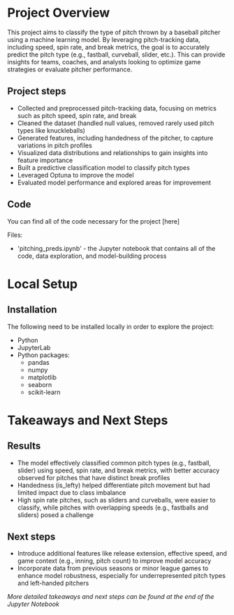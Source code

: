 # Project Overview

This project aims to classify the type of pitch thrown by a baseball pitcher using a machine learning model. By leveraging pitch-tracking data, including speed, spin rate, and break metrics, the goal is to accurately predict the pitch type (e.g., fastball, curveball, slider, etc.). This can provide insights for teams, coaches, and analysts looking to optimize game strategies or evaluate pitcher performance.

## Project steps

* Collected and preprocessed pitch-tracking data, focusing on metrics such as pitch speed, spin rate, and break
* Cleaned the dataset (handled null values, removed rarely used pitch types like knuckleballs)
* Generated features, including handedness of the pitcher, to capture variations in pitch profiles
* Visualized data distributions and relationships to gain insights into feature importance
* Built a predictive classification model to classify pitch types
* Leveraged Optuna to improve the model
* Evaluated model performance and explored areas for improvement

## Code

You can find all of the code necessary for the project [here]

Files:

* 'pitching_preds.ipynb' - the Jupyter notebook that contains all of the code, data exploration, and model-building process

# Local Setup

## Installation

The following need to be installed locally in order to explore the project:

* Python
* JupyterLab
* Python packages:
    * pandas
    * numpy
    * matplotlib
    * seaborn
    * scikit-learn

# Takeaways and Next Steps

## Results

* The model effectively classified common pitch types (e.g., fastball, slider) using speed, spin rate, and break metrics, with better accuracy observed for pitches that have distinct break profiles
* Handedness (is_lefty) helped differentiate pitch movement but had limited impact due to class imbalance
* High spin rate pitches, such as sliders and curveballs, were easier to classify, while pitches with overlapping speeds (e.g., fastballs and sliders) posed a challenge

## Next steps
*  Introduce additional features like release extension, effective speed, and game context (e.g., inning, pitch count) to improve model accuracy
* Incorporate data from previous seasons or minor league games to enhance model robustness, especially for underrepresented pitch types and left-handed pitchers

_More detailed takeaways and next steps can be found at the end of the Jupyter Notebook_